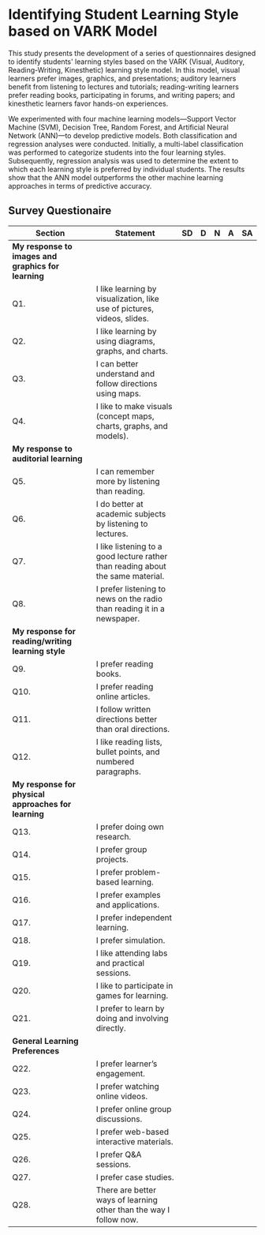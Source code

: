 # Identifying Student Learning Style based on VARK Model

<p>This study presents the development of a series of questionnaires designed to identify students' learning styles based on the VARK (Visual, Auditory, Reading-Writing, Kinesthetic) learning style model. In this model, visual learners prefer images, graphics, and presentations; auditory learners benefit from listening to lectures and tutorials; reading-writing learners prefer reading books, participating in forums, and writing papers; and kinesthetic learners favor hands-on experiences.</p> 

<p>We experimented with four machine learning models—Support Vector Machine (SVM), Decision Tree, Random Forest, and Artificial Neural Network (ANN)—to develop predictive models. Both classification and regression analyses were conducted. Initially, a multi-label classification was performed to categorize students into the four learning styles. Subsequently, regression analysis was used to determine the extent to which each learning style is preferred by individual students. The results show that the ANN model outperforms the other machine learning approaches in terms of predictive accuracy.</p>

## Survey Questionaire

| **Section** | **Statement** | SD | D | N | A | SA |
|-------------|---------------|----|---|---|----|----|
| **My response to images and graphics for learning** ||||| 
| Q1. | I like learning by visualization, like use of pictures, videos, slides. |    |   |   |    |    |
| Q2. | I like learning by using diagrams, graphs, and charts. |    |   |   |    |    |
| Q3. | I can better understand and follow directions using maps. |    |   |   |    |    |
| Q4. | I like to make visuals (concept maps, charts, graphs, and models). |    |   |   |    |    |
| **My response to auditorial learning** ||||| 
| Q5. | I can remember more by listening than reading. |    |   |   |    |    |
| Q6. | I do better at academic subjects by listening to lectures. |    |   |   |    |    |
| Q7. | I like listening to a good lecture rather than reading about the same material. |    |   |   |    |    |
| Q8. | I prefer listening to news on the radio than reading it in a newspaper. |    |   |   |    |    |
| **My response for reading/writing learning style** ||||| 
| Q9. | I prefer reading books. |    |   |   |    |    |
| Q10. | I prefer reading online articles. |    |   |   |    |    |
| Q11. | I follow written directions better than oral directions. |    |   |   |    |    |
| Q12. | I like reading lists, bullet points, and numbered paragraphs. |    |   |   |    |    |
| **My response for physical approaches for learning** ||||| 
| Q13. | I prefer doing own research. |    |   |   |    |    |
| Q14. | I prefer group projects. |    |   |   |    |    |
| Q15. | I prefer problem-based learning. |    |   |   |    |    |
| Q16. | I prefer examples and applications. |    |   |   |    |    |
| Q17. | I prefer independent learning. |    |   |   |    |    |
| Q18. | I prefer simulation. |    |   |   |    |    |
| Q19. | I like attending labs and practical sessions. |    |   |   |    |    |
| Q20. | I like to participate in games for learning. |    |   |   |    |    |
| Q21. | I prefer to learn by doing and involving directly. |    |   |   |    |    |
| **General Learning Preferences** ||||| 
| Q22. | I prefer learner’s engagement. |    |   |   |    |    |
| Q23. | I prefer watching online videos. |    |   |   |    |    |
| Q24. | I prefer online group discussions. |    |   |   |    |    |
| Q25. | I prefer web-based interactive materials. |    |   |   |    |    |
| Q26. | I prefer Q&A sessions. |    |   |   |    |    |
| Q27. | I prefer case studies. |    |   |   |    |    |
| Q28. | There are better ways of learning other than the way I follow now. |    |   |   |    |    |
